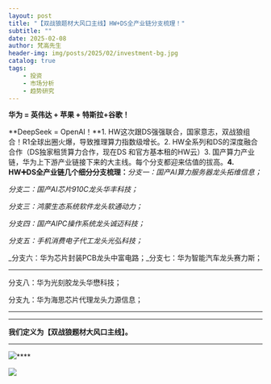 ```yaml
---
layout: post
title: "【双战狼题材大风口主线】HW+DS全产业链分支梳理！"
subtitle: ""
date: 2025-02-08
author: 梵高先生
header-img: img/posts/2025/02/investment-bg.jpg
catalog: true
tags:
    - 投资
    - 市场分析
    - 趋势研究
---
```


**华为 = 英伟达 + 苹果 + 特斯拉+谷歌！**

**DeepSeek = OpenAI！**1. HW这次跟DS强强联合，国家意志，双战狼组合！R1全球出圈火爆，导致推理算力指数级增长。2. HW全系列和DS的深度融合合作（DS独家租赁算力合作，现在DS 和官方基本租的HW云）3. 国产算力产业链，华为上下游产业链接下来的大主线。每个分支都迎来估值的拔高。**4. HW➕DS全产业链几个细分分支梳理：**_分支一：国产AI算力服务器龙头拓维信息；_

_分支二：国产AI芯片910C龙头华丰科技；_

_分支三：鸿蒙生态系统软件龙头软通动力；_

_分支四：国产AIPC操作系统龙头诚迈科技；_

_分支五：手机消费电子代工龙头光弘科技；_

_分支六：华为芯片封装PCB龙头中富电路；_分支七：华为智能汽车龙头赛力斯；

****

分支八：华为光刻胶龙头华懋科技；

分支九：华为海思芯片代理龙头力源信息；

****

****

**我们定义为【双战狼题材大风口主线】。**

****

![](https://mmbiz.qpic.cn/sz_mmbiz_jpg/https://mmbiz.qpic.cn/sz_mmbiz_jpg/ViaIfpMVXKTRibRibcpfDDxgDZOibQ85n6icRCSYQHTRlRdO9XiaicviaXtug8vk7Nyk5w7vHngwxLKB3oGDOmIj413dNw/640?wx_fmt=jpeg)****

![](https://mmbiz.qpic.cn/sz_mmbiz_jpg/https://mmbiz.qpic.cn/sz_mmbiz_jpg/ViaIfpMVXKTRibRibcpfDDxgDZOibQ85n6icRCLDdKCWloJ3iblyejKsutib2x86ABJKUUAIiavB6BeKCZo3aQUXsKAE6Q/640?wx_fmt=jpeg)